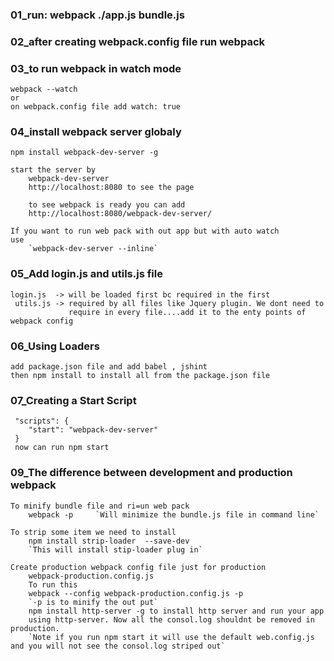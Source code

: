 ### 01_run: webpack ./app.js bundle.js

### 02_after creating webpack.config file run webpack

### 03_to run webpack in watch mode
    webpack --watch
    or
    on webpack.config file add watch: true
### 04_install webpack server globaly 
    npm install webpack-dev-server -g

    start the server by 
        webpack-dev-server
        http://localhost:8080 to see the page

        to see webpack is ready you can add
        http://localhost:8080/webpack-dev-server/

    If you want to run web pack with out app but with auto watch
    use 
        `webpack-dev-server --inline`
### 05_Add login.js and utils.js file
    login.js  -> will be loaded first bc required in the first
     utils.js -> required by all files like Jquery plugin. We dont need to 
                 require in every file....add it to the enty points of webpack config
### 06_Using Loaders
    add package.json file and add babel , jshint
    then npm install to install all from the package.json file
### 07_Creating a Start Script 
     "scripts": {
        "start": "webpack-dev-server"
     }
     now can run npm start

### 09_The difference between development and production webpack
    To minify bundle file and ri=un web pack
        webpack -p     `Will minimize the bundle.js file in command line`

    To strip some item we need to install 
        npm install strip-loader  --save-dev
        `This will install stip-loader plug in`

    Create production webpack config file just for production
        webpack-production.config.js
        To run this
        webpack --config webpack-production.config.js -p
        `-p is to minify the out put`
        npm install http-server -g to install http server and run your app
        using http-server. Now all the consol.log shouldnt be removed in production.
        `Note if you run npm start it will use the default web.config.js and you will not see the consol.log striped out`
